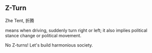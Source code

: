 ## Z-Turn
Zhe Tent, 折腾

means when driving, suddenly turn right or left; it also implies political stance change or political movement.

No Z-turns! Let's build harmonious society.
